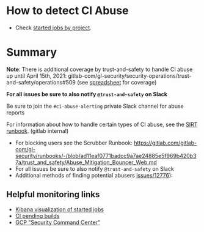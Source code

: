 # How to detect CI Abuse

- Check [started jobs by project](https://log.gprd.gitlab.net/goto/63f83c2a163fb0b29edc33b19773db25).

# Summary

**Note**: There is additional coverage by trust-and-safety to handle CI abuse up until April 15th, 2021: gitlab-com/gl-security/security-operations/trust-and-safety/operations#509 (see [spreadsheet](https://docs.google.com/spreadsheets/d/1KRGdGvPDWekGFYTPIjN8PAdB3ya283Xj2ydFjJr6U70/edit#gid=673454602) for coverage)

**For all issues be sure to also notify `@trust-and-safety` on Slack**

Be sure to join the `#ci-abuse-alerting` private Slack channel for abuse reports

For information about how to handle certain types of CI abuse, see the [SIRT runbook](https://gitlab.com/gitlab-com/gl-security/runbooks/-/blob/master/sirt/gitlab/cryptomining_and_ci_abuse.md). (gitlab internal)

- For blocking users see the Scrubber Runbook: https://gitlab.com/gitlab-com/gl-security/runbooks/-/blob/ad11eaf0771badcc9a7ae24885e5f969b420b37a/trust_and_safety/Abuse_Mitigation_Bouncer_Web.md
- For all issues be sure to also notify `@trust-and-safety` on Slack
- Additional methods of finding potential abusers [issues/12776](https://gitlab.com/gitlab-com/gl-infra/infrastructure/-/issues/12776#note_530435580)):

## Helpful monitoring links

- [Kibana visualization of started jobs](https://log.gprd.gitlab.net/goto/baca81ec588b366ca0ec68ff6d5e5322)
- [CI pending builds](https://thanos.gitlab.net/graph?g0.range_input=1h&g0.max_source_resolution=0s&g0.expr=sum(ci_pending_builds%7Bfqdn%3D~%22postgres-dr-archive-01-db-gprd%5C%5C.c%5C%5C.gitlab-production%5C%5C.internal%22%2C%20shared_runners%3D%22yes%22%2Chas_minutes%3D~%22yes%22%7D)%20by%20(namespace)%20%3E%20200&g0.tab=0)
- [GCP "Security Command Center"](https://console.cloud.google.com/security/command-center/findings?view_type=vt_severity_type&organizationId=769164969568&orgonly=true&supportedpurview=organizationId&vt_severity_type=All&columns=category,resourceName,eventTime,createTime,parent,securityMarks.marks)
